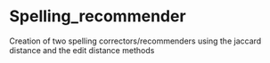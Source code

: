 # Spelling_recommender
Creation of two spelling correctors/recommenders using the jaccard distance and the edit distance methods
